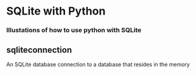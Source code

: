# SQLite with Python
### Illustations of how to use python with SQLite

## sqliteconnection
An SQLite database connection to a database that resides in the memory
